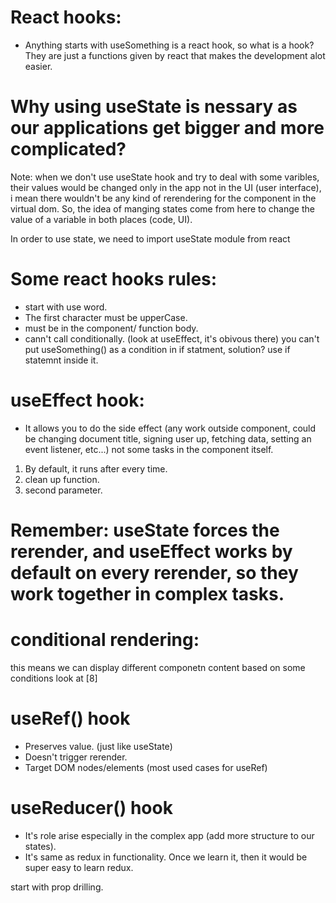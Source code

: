 # React hooks:
- Anything starts with useSomething is a react hook, so what is a hook? They are just a functions given by react that makes the development alot easier.

# Why using useState is nessary as our applications get bigger and more complicated?
Note: when we don't use useState hook and try to deal with some varibles, their values would be changed only in the app not in the UI (user interface), i mean there wouldn't be any kind of rerendering for the component in the virtual dom. So, the idea of manging states come from here to change the value of a variable in both places (code, UI).

In order to use state, we need to import useState module from react

# Some react hooks rules:
- start with use word.
- The first character must be upperCase.
- must be in the component/ function body.
- cann't call conditionally. (look at useEffect, it's obivous there) you can't put useSomething() as a condition in if statment, solution? use if statemnt inside it.


# useEffect hook:
- It allows you to do the side effect (any work outside component, could be changing document title, signing user up, fetching data, setting an event listener, etc...) not some tasks in the component itself.
1) By default, it runs after every time.
2) clean up function.
3) second parameter.

# Remember: useState forces the rerender, and useEffect works by default on every rerender, so they work together in complex tasks.


# conditional rendering:
this means we can display different componetn content based on some conditions look at [8]


# useRef() hook
- Preserves value. (just like useState)
- Doesn't trigger rerender.
- Target DOM nodes/elements (most used cases for useRef)

# useReducer() hook
- It's role arise especially in the complex app (add more structure to our states).
- It's same as redux in functionality. Once we learn it, then it would be super easy to learn redux.


start with prop drilling.